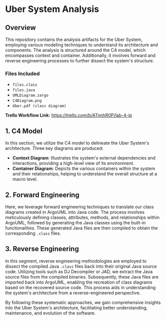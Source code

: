 # Uber System Analysis

## Overview
This repository contains the analysis artifacts for the Uber System, employing various modeling techniques to understand its architecture and components. The analysis is structured around the C4 model, which encompasses context and container. Additionally, it involves forward and reverse engineering processes to further dissect the system's structure.

### Files Included
- `files.class`
- `files.java`
- `UMLDiagram.zargo`
- `C4Diagram.png`
- `Uber.pdf (class diagram)`

**Trello Workflow Link:** https://trello.com/b/ATnnhR0P/lab-4-ip

## 1. C4 Model
In this section, we utilize the C4 model to delineate the Uber System's architecture. Three key diagrams are produced:
- **Context Diagram**: Illustrates the system's external dependencies and interactions, providing a high-level view of its environment.
- **Container Diagram**: Depicts the various containers within the system and their relationships, helping to understand the overall structure at a macro level.

## 2. Forward Engineering
Here, we leverage forward engineering techniques to translate our class diagrams created in ArgoUML into Java code. The process involves meticulously defining classes, attributes, methods, and relationships within ArgoUML, followed by generating the Java classes using the built-in functionalities. These generated Java files are then compiled to obtain the corresponding `.class` files.

## 3. Reverse Engineering
In this segment, reverse engineering methodologies are employed to dissect the compiled Java `.class` files back into their original Java source code. Utilizing tools such as DJ Decompiler or JAD, we extract the Java source files from the compiled binaries. Subsequently, these Java files are imported back into ArgoUML, enabling the recreation of class diagrams based on the recovered source code. This process aids in understanding the system's architecture from a reverse-engineered perspective.

By following these systematic approaches, we gain comprehensive insights into the Uber System's architecture, facilitating better understanding, maintenance, and evolution of the software.
